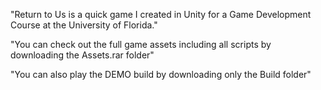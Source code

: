 "Return to Us is a quick game I created in Unity for a Game Development Course at the University of Florida."

"You can check out the full game assets including all scripts by downloading the Assets.rar folder"

"You can also play the DEMO build by downloading only the Build folder"
